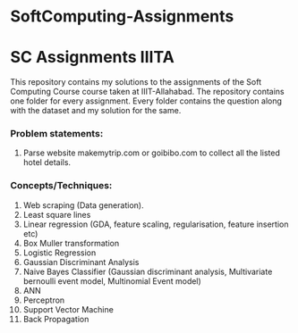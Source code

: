 # SoftComputing-Assignments
# SC Assignments IIITA

This repository contains my solutions to the assignments of the Soft Computing Course course taken at IIIT-Allahabad. The repository contains one folder for every assignment. Every folder contains the question along with the dataset and my solution for the same.

### Problem statements:
1. Parse website makemytrip.com or goibibo.com to collect all the listed hotel details.

### Concepts/Techniques:
1. Web scraping (Data generation).
2. Least square lines
3. Linear regression (GDA, feature scaling, regularisation, feature insertion etc)
4. Box Muller transformation
5. Logistic Regression
6. Gaussian Discriminant Analysis
7. Naive Bayes Classifier (Gaussian discriminant analysis, Multivariate bernoulli event model, Multinomial Event model)
8. ANN
9. Perceptron
10. Support Vector Machine
11. Back Propagation
